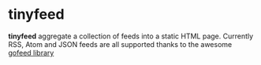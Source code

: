 # tinyfeed 

**tinyfeed** aggregate a collection of feeds into a static HTML page. Currently
RSS, Atom and JSON feeds are all supported thanks to the awesome 
[gofeed library](https://github.com/mmcdole/gofeed)


